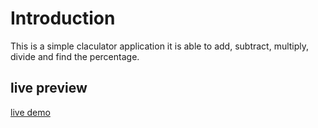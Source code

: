 # Introduction
This is a simple claculator application it is able to add,
subtract, multiply, divide and find the percentage.
## live preview
[live demo](https://kondowet.github.io/calculator/)